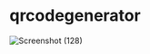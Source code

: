 # qrcodegenerator
![Screenshot (128)](https://user-images.githubusercontent.com/77502497/131563239-1e8e6e4c-d1ce-412d-bb17-4481e4d66433.png)
